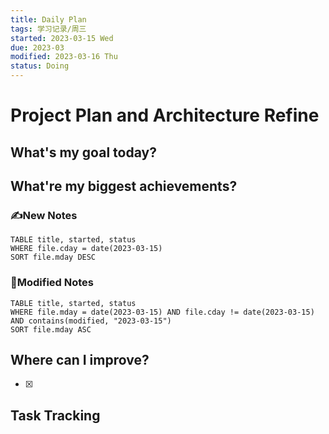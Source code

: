 ```yaml
---
title: Daily Plan
tags: 学习记录/周三
started: 2023-03-15 Wed
due: 2023-03
modified: 2023-03-16 Thu
status: Doing
---
```

# Project Plan and Architecture Refine
## What's my goal today?


## What're my biggest achievements?
### ✍️New Notes

```dataview
TABLE title, started, status
WHERE file.cday = date(2023-03-15)
SORT file.mday DESC
```

### 📝Modified Notes

```dataview
TABLE title, started, status
WHERE file.mday = date(2023-03-15) AND file.cday != date(2023-03-15) AND contains(modified, "2023-03-15")
SORT file.mday ASC
```

## Where can I improve?
- [x] 
## Task Tracking
